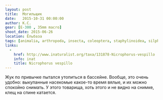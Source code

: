```yaml
---
layout: post
title:  Могильщик
date:   2015-10-31 00:00:00
author: К.С.
gear: [E-300 , 35mm macro]
shoot_date: 2015-06-26
location: Ёльбаза
tags: [animalia, arthropoda, insecta, coleoptera, staphylinoidea, silphidae, nicrophorus, nicrophorus vespillo]
links:
  -
    href: http://www.inaturalist.org/taxa/131878-Nicrophorus-vespillo
    info: inat
    title: Nicrophorus vespillo
---
```


Жук по привычке пытался утопиться в бассейне. Вообще, это очень удобно: выкупанные насекомые какое-то время вялые, и их можно спокойно снимать. У этого товарища, хоть этого и не видно на снимке, клещ на спине катается.
